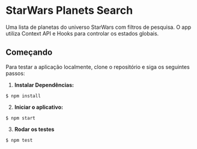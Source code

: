 # StarWars Planets Search

Uma lista de planetas do universo StarWars com filtros de pesquisa. O app utiliza Context API e Hooks para controlar os estados globais.

## Começando

Para testar a aplicação localmente, clone o repositório e siga os seguintes passos:

1. **Instalar Dependências:**

```
$ npm install
```

2. **Iniciar o aplicativo:**

```
$ npm start
```

3. **Rodar os testes**

```
$ npm test
```